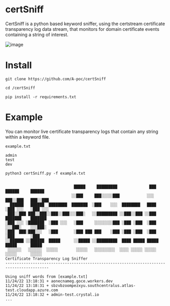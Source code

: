 # certSniff
CertSniff is a python based keyword sniffer, using the certstream certificate transparency log data stream, that monitors for domain certificate events containing a string of interest.

![image](https://user-images.githubusercontent.com/100603074/203795385-1ce9b0bd-da0e-446e-8abb-42ead14e7aeb.png)

# Install
`git clone https://github.com/A-poc/certSniff`

`cd /certSniff`

`pip install -r requirements.txt`

# Example
You can monitor live certificate transparency logs that contain any string within a keyword file.

`example.txt`
```
admin
test
dev
```

`python3 certSniff.py -f example.txt`
```

                              █████     █████████              ███     ██████     ██████ 
                             ░░███     ███░░░░░███            ░░░     ███░░███   ███░░███
  ██████   ██████  ████████  ███████  ░███    ░░░  ████████   ████   ░███ ░░░   ░███ ░░░ 
 ███░░███ ███░░███░░███░░███░░░███░   ░░█████████ ░░███░░███ ░░███  ███████    ███████   
░███ ░░░ ░███████  ░███ ░░░   ░███     ░░░░░░░░███ ░███ ░███  ░███ ░░░███░    ░░░███░    
░███  ███░███░░░   ░███       ░███ ███ ███    ░███ ░███ ░███  ░███   ░███       ░███     
░░██████ ░░██████  █████      ░░█████ ░░█████████  ████ █████ █████  █████      █████    
 ░░░░░░   ░░░░░░  ░░░░░        ░░░░░   ░░░░░░░░░  ░░░░ ░░░░░ ░░░░░  ░░░░░      ░░░░░     
Certificate Transparency Log Sniffer
-----------------------------------------------------------------------------------------
    
Using sniff words from [example.txt]
11/24/22 13:18:31 + aonecnameg.goce.workers.dev
11/24/22 13:18:31 + sbzvbzoompezxyu.southcentralus.atlas-test.cloudapp.azure.com
11/24/22 13:18:32 + admin-test.crystal.io
...
```
